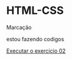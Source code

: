 # HTML-CSS
 Marcação

 estou fazendo codigos

<a href="https://viniciuszh21000.github.io/HTML-CSS/exercicios/ex02/pj01.html">Executar o exercicio 02</a>